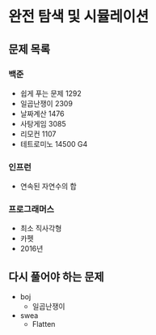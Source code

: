 # 완전 탐색 및 시뮬레이션

## 문제 목록

### 백준

- 쉽게 푸는 문제 1292
- 일곱난쟁이 2309
- 날짜계산 1476
- 사탕게임 3085
- 리모컨 1107
- 테트로미노 14500 G4

### 인프런

- 연속된 자연수의 합

### 프로그래머스

- 최소 직사각형
- 카펫
- 2016년

## 다시 풀어야 하는 문제

- boj
    - 일곱난쟁이
- swea
    - Flatten